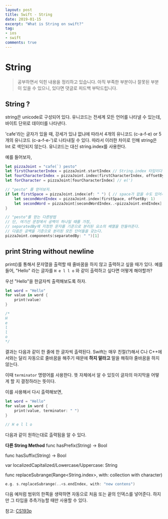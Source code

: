 ```yaml
---
layout: post
title: Swift - String
date: 2019-01-15
excerpt: "What is String on swift?"
tag:
- ios
- swift
comments: true
---
```


# String

>공부하면서 익힌 내용을 정리하고 있습니다. 아직 부족한 부분이나 잘못된 부분이 있을 수 있으니, 있다면 댓글로 피드백 부탁드립니다.

## String ?

string은 unicode로 구성되어 있다. 유니코드는 전세계 모든 언어를 나타낼 수 있는데, 바이트 단위로 데이터를 나타낸다.

'cafe'라는 글자가 있을 때, 강세가 있냐 없냐에 따라서
4개의 유니코드 (c-a-f-e) or 5개의 유니코드 (c-a-f-e-')로 나타내질 수 있다. 따라서 이러한 차이로 인해 string은 Int 로 색인되지 않는다. 
유니코드는 대신 string.index를 사용한다. 

예를 들어보자,

~~~ swift
let pizzaJoint = "cafe(`) pesto"
let firstCharacterIndex = pizzaJoint.startIndex // String.index 타입이다.
let fourCharacterIndex = pizzaJoint.index(firstCharacterIndex, offsetBy: 3)
let forCharacter = pizzaJoint[fourCharacterIndex] // e(')

// "pesto" 를 얻어보자.
if let firstSpace = pizzaJoint.index(of: " ") {	// space가 없을 수도 있어서 if let을 사용
	let secondWordIndex = pizzaJoint.index(firstSpace, offsetBy: 1) 	// 두 번째 문장은 공백 바로 뒤 첫번째에서 시작!
	let secondWord = pizzaJoint[secondWordIndex..<pizzaJoint.endIndex] // 두 번째문장 처음부터 문장 끝까지! 
}

// "pesto"를 얻는 다른방법
// 단, 여기선 문장에서 공백이 하나일 때를 가정, 
// separatedBy에 지정한 문자를 기준으로 분리된 요소의 배열을 만들어준다.
// 다음은 공백을 기준으로 분리된 모든 단어들을 갖는다.
pizzaJoint.components(separatedBy: " ")[1]
~~~

## print String without newline

print()를 통해서 문자열을 출력할 때 줄바꿈을 하지 않고 출력하고 싶을 때가 있다. 
예를들어, "Hello" 라는 글자를 `H e l l o` 와 같이 출력하고 싶다면 어떻게 해야할까?

우선 "Hello"을 한글자씩 출력해보도록 하자.

~~~ swift
let word = "Hello"
for value in word {
	print(value)
}

/* 
H
e
l
l
o
*/
~~~

결과는 다음과 같이 한 줄에 한 글자씩 출력된다. Swift는 매우 친절(?)해서 C나 C++에서와는 달리 자동으로 줄바꿈을 해주기 때문에 **하지 말라고** 말을 해줘야 줄바꿈을 하지 않는다.

이때 `terminator` 명령어를 사용한다. 뜻 자체에서 알 수 있듯이 글자의 마지막을 어떻게 할 지 결정하라는 뜻이다.

이를 사용해서 다시 출력해보면,
~~~ swift
let word = "Hello"
for value in word {
	print(value, terminator: " ")
}

// H e l l o
~~~

다음과 같이 원하는대로 출력됨을 알 수 있다.

**다른 String Method**
func hasPrefix(String) -> Bool

func hasSuffix(String) -> Bool

var localizedCapitalized/Lowercase/Uppercase: String

func replaceSubrange(Range<String.index>, with: collection with character)

~~~ swift
e.g. s.replaceSubrange(..<s.endIndex, with: "new contens")
~~~

다음 예처럼 범위의 한쪽을 생략하면 자동으로 처음 또는 끝의 인덱스를 넣어준다. 하지만 그 타입을 추측가능할 때만 사용할 수 있다.


참고: [CS193p](https://www.edwith.org/swiftapp/joinLectures/13694) 

